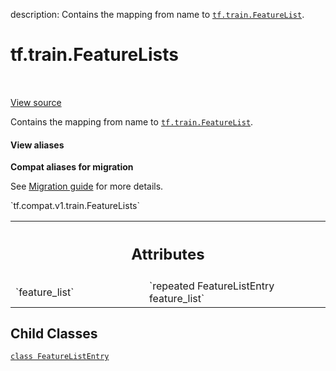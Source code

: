 description: Contains the mapping from name to <a href="../../tf/train/FeatureList.md"><code>tf.train.FeatureList</code></a>.

<div itemscope itemtype="http://developers.google.com/ReferenceObject">
<meta itemprop="name" content="tf.train.FeatureLists" />
<meta itemprop="path" content="Stable" />
<meta itemprop="property" content="FeatureListEntry"/>
</div>

# tf.train.FeatureLists

<!-- Insert buttons and diff -->

<table class="tfo-notebook-buttons tfo-api nocontent" align="left">

</table>

<a target="_blank" href="/code/stable/tensorflow/core/example/feature.proto">View source</a>



Contains the mapping from name to <a href="../../tf/train/FeatureList.md"><code>tf.train.FeatureList</code></a>.

<section class="expandable">
  <h4 class="showalways">View aliases</h4>
  <p>
<b>Compat aliases for migration</b>
<p>See
<a href="https://www.tensorflow.org/guide/migrate">Migration guide</a> for
more details.</p>
<p>`tf.compat.v1.train.FeatureLists`</p>
</p>
</section>

<!-- Placeholder for "Used in" -->




<!-- Tabular view -->
 <table class="responsive fixed orange">
<colgroup><col width="214px"><col></colgroup>
<tr><th colspan="2"><h2 class="add-link">Attributes</h2></th></tr>

<tr>
<td>
`feature_list`
</td>
<td>
`repeated FeatureListEntry feature_list`
</td>
</tr>
</table>



## Child Classes
[`class FeatureListEntry`](../../tf/train/FeatureLists/FeatureListEntry.md)

